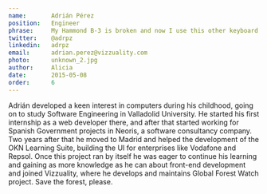 ```yaml
---
name:       Adrián Pérez
position:   Engineer
phrase:     My Hammond B-3 is broken and now I use this other keyboard
twitter:    @adrpz
linkedin:   adrpz
email:      adrian.perez@vizzuality.com
photo:      unknown_2.jpg
author:     Alicia
date:       2015-05-08
order: 		6
---
```


 Adrián developed a keen interest in computers during his childhood, going on to study Software Engineering in Valladolid University. He started his first internship as a web developer there, and after that started working for Spanish Government projects in Neoris, a software consultancy company. 
 Two years after that he moved to Madrid and helped the development of the OKN Learning Suite, building the UI for enterprises like Vodafone and Repsol. Once this project ran by itself he was eager to continue his learning and gaining as more knowledge as he can about front-end development and joined Vizzuality, where he develops and maintains Global Forest Watch project. Save the forest, please.